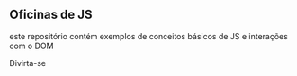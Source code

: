 ## Oficinas de JS

este repositório contém exemplos de conceitos básicos de JS e interações com o DOM

Divirta-se